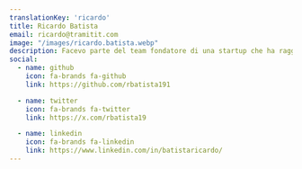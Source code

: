 ```yaml
---
translationKey: 'ricardo'
title: Ricardo Batista
email: ricardo@tramitit.com
image: "/images/ricardo.batista.webp"
description: Facevo parte del team fondatore di una startup che ha raggiunto $7M ARR, e ho agito come GM per un unicorno spagnolo ($65M ARR sotto la mia gestione)
social:
  - name: github
    icon: fa-brands fa-github
    link: https://github.com/rbatista191

  - name: twitter
    icon: fa-brands fa-twitter
    link: https://x.com/rbatista19

  - name: linkedin
    icon: fa-brands fa-linkedin
    link: https://www.linkedin.com/in/batistaricardo/
---
```

